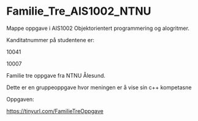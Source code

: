 # Familie_Tre_AIS1002_NTNU
Mappe oppgave i AIS1002 Objektorientert programmering og alogritmer.

Kanditatnummer på studentene er:

10041

10007

Familie tre oppgave fra NTNU Ålesund.

Dette er en gruppeoppgave hvor meningen er å vise sin c++ kompetasne

Oppgaven:

https://tinyurl.com/FamilieTreOppgave